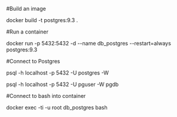 #Build an image

docker build -t postgres:9.3 .

#Run a container

docker run -p 5432:5432 -d --name db_postgres --restart=always postgres:9.3

#Connect to Postgres

psql -h localhost -p 5432 -U postgres -W

psql -h localhost -p 5432 -U pguser -W pgdb

#Connect to bash into container

docker exec -ti -u root db_postgres bash
